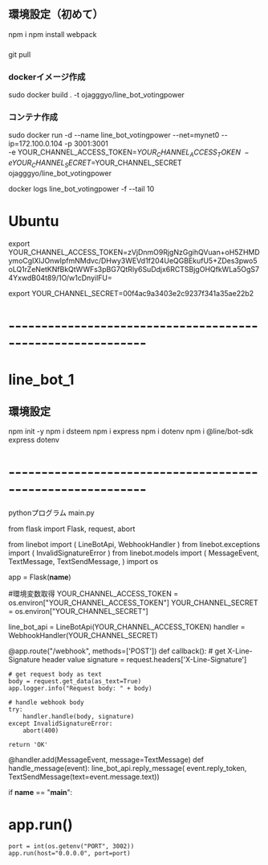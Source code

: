 
## 環境設定（初めて）
npm i
npm install webpack


### 
git pull
### dockerイメージ作成
sudo docker build . -t ojagggyo/line_bot_votingpower



### コンテナ作成
sudo docker run -d --name line_bot_votingpower --net=mynet0 --ip=172.100.0.104 -p 3001:3001 \
-e YOUR_CHANNEL_ACCESS_TOKEN=$YOUR_CHANNEL_ACCESS_TOKEN \
-e YOUR_CHANNEL_SECRET=$YOUR_CHANNEL_SECRET \
ojagggyo/line_bot_votingpower


docker logs line_bot_votingpower -f --tail 10

# Ubuntu 
export YOUR_CHANNEL_ACCESS_TOKEN=zVjDnmO9RjgNzGgihQVuan+oH5ZHMDymoCgIXlJOnwIpfmNMdvc/DHwy3WEVd1f204UeQGBEkufU5+ZDes3pwo5oLQ1rZeNetKNfBkQtWWFs3pBG7QtRly6SuDdjx6RCTSBjgOHQfkWLa5OgS74YxwdB04t89/1O/w1cDnyilFU=

export YOUR_CHANNEL_SECRET=00f4ac9a3403e2c9237f341a35ae22b2
# -----------------------------------------------------------
# line_bot_1



## 環境設定
npm init -y
npm i dsteem
npm i express
npm i dotenv
npm i  @line/bot-sdk express dotenv




# -----------------------------------------------------------



pythonプログラム
main.py

from flask import Flask, request, abort

from linebot import (
    LineBotApi, WebhookHandler
)
from linebot.exceptions import (
    InvalidSignatureError
)
from linebot.models import (
    MessageEvent, TextMessage, TextSendMessage,
)
import os

app = Flask(__name__)

#環境変数取得
YOUR_CHANNEL_ACCESS_TOKEN = os.environ["YOUR_CHANNEL_ACCESS_TOKEN"]
YOUR_CHANNEL_SECRET = os.environ["YOUR_CHANNEL_SECRET"]

line_bot_api = LineBotApi(YOUR_CHANNEL_ACCESS_TOKEN)
handler = WebhookHandler(YOUR_CHANNEL_SECRET)

@app.route("/webhook", methods=['POST'])
def callback():
    # get X-Line-Signature header value
    signature = request.headers['X-Line-Signature']

    # get request body as text
    body = request.get_data(as_text=True)
    app.logger.info("Request body: " + body)

    # handle webhook body
    try:
        handler.handle(body, signature)
    except InvalidSignatureError:
        abort(400)

    return 'OK'


@handler.add(MessageEvent, message=TextMessage)
def handle_message(event):
    line_bot_api.reply_message(
        event.reply_token,
        TextSendMessage(text=event.message.text))


if __name__ == "__main__":
#    app.run()
    port = int(os.getenv("PORT", 3002))
    app.run(host="0.0.0.0", port=port)


